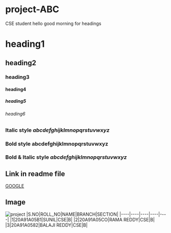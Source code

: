 # project-ABC
CSE student
 hello good morning
 for headings
# heading1
## heading2
### heading3
#### heading4
##### heading5
###### heading6

 ### Italic style *abcdefghijklmnopqrstuvwxyz*

 ### Bold style **abcdefghijklmnopqrstuvwxyz**

 ### Bold & Italic style  ***abcdefghijklmnopqrstuvwxyz***
 
 ## Link in readme file
 [GOOGLE](www.google.com)
 
 ## Image
 ![project](https://encrypted-tbn0.gstatic.com/images?q=tbn:ANd9GcRg1wXIet8yPoAUZ1jj3BNDUkspa5z9a1owUg&usqp=CAU)
|S.NO|ROLL_NO|NAME|BRANCH|SECTION|
|----|----|----|----|----|
|1|20A91A05B1|SUNIL|CSE|B|
|2|20A91A05CO|RAMA REDDY|CSE|B|
|3|20A91A0582|BALAJI REDDY|CSE|B|
